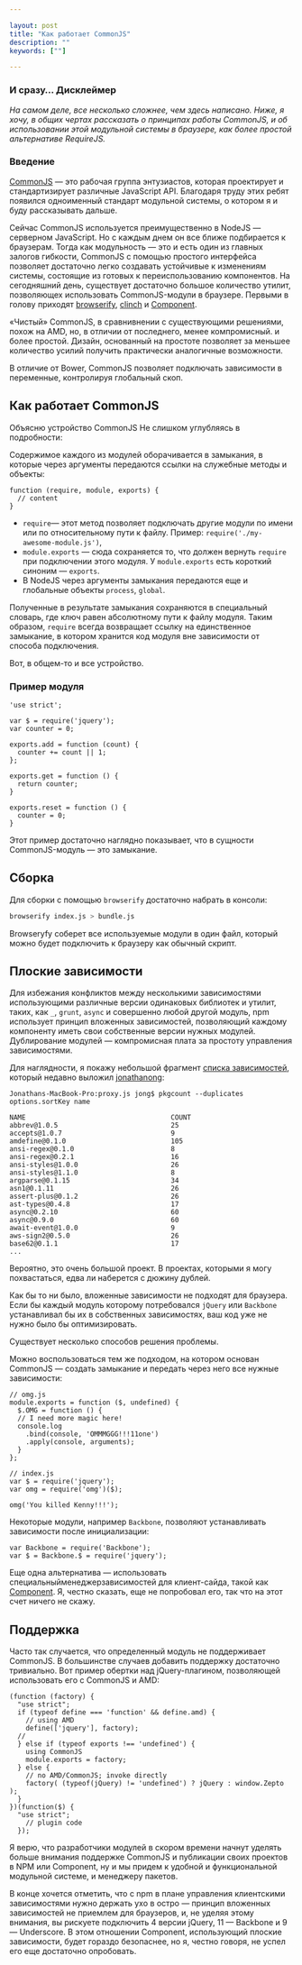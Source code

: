 ```yaml
---

layout: post
title: "Как работает CommonJS"
description: ""
keywords: [""]

---
```



### И сразу… Дисклеймер

_На самом деле, все несколько сложнее, чем здесь написано. Ниже, я хочу, в общих
чертах рассказать о принципах работы CommonJS, и об использовании этой модульной
системы в браузере, как более простой альтернативе RequireJS._


### Введение

[CommonJS][1] — это рабочая группа энтузиастов, которая проектирует и стандартизирует
различные JavaScript API. Благодаря труду этих ребят появился одноименный стандарт
модульной системы, о котором я и буду рассказывать дальше.

Сейчас CommonJS используется преимущественно в NodeJS — серверном JavaScript.
Но с каждым днем он все ближе подбирается к браузерам. Тогда как модульность —
это и есть один из главных залогов гибкости, CommonJS с помощью простого
интерфейса позволяет достаточно легко создавать устойчивые к изменениям системы,
состоящие из готовых к переиспользованию компонентов. На сегодняшний день,
существует достаточно большое количество утилит, позволяющех использовать
CommonJS-модули в браузере. Первыми в голову приходят [browserify][2], [clinch][3] и
[Component][4].

«Чистый» CommonJS, в сравнивнении с существующими решениями, похож на AMD, но,
в отличии от последнего, менее компромисный. и более простой. Дизайн, основанный
на простоте позволяет за меньшее количество усилий получить практически
аналогичные возможности.

В отличие от Bower, CommonJS позволяет подключать зависимости в переменные,
контролируя глобальный скоп.


## Как работает CommonJS

Объясню устройство CommonJS Не слишком углубляясь в подробности:

Содержимое каждого из модулей оборачивается в замыкания, в которые через
аргументы передаются ссылки на служебные методы и объекты:

```JS
function (require, module, exports) {
  // content 
}
```

-  `require`— этот метод позволяет подключать другие модули по имени или
   по относительному пути к файлу. Пример: `require('./my-awesome-module.js')`,
-  `module.exports` — сюда сохраняется то, что должен вернуть `require` при
   подключении этого модуля. У `module.exports` есть короткий синоним — `exports`.
-  В NodeJS через аргументы замыкания передаются еще и глобальные объекты
   `process`, `global`.


Полученные в результате замыкания сохраняются в специальный словарь, где ключ
равен абсолютному пути к файлу модуля. Таким образом, `require` всегда возвращает
ссылку на единственное замыкание, в котором хранится код модуля вне зависимости
от способа подключения. 

Вот, в общем-то и все устройство.  

### Пример модуля

```JS
'use strict';

var $ = require('jquery');
var counter = 0;

exports.add = function (count) {
  counter += count || 1;
};

exports.get = function () {
  return counter;
}

exports.reset = function () {
  counter = 0;
}
```


Этот пример достаточно наглядно показывает, что в сущности CommonJS-модуль — это
замыкание.


## Сборка

Для сборки с помощью `browserify` достаточно набрать в консоли:

```bash
browserify index.js > bundle.js
```

Browseryfy соберет все используемые модули в один файл, который можно будет
подключить к браузеру как обычный скрипт. 

## Плоские зависимости

Для избежания конфликтов между несколькими зависимостями использующими
различные версии одинаковых библиотек и утилит, таких, как `_`, `grunt`, `async` и
совершенно любой другой модуль, npm использует принцип вложенных зависимостей, 
позволяющий каждому компоненту иметь свои собственные версии нужных модулей.
Дублирование модулей — компромисная плата за простоту управления зависимостями.

Для наглядности, я покажу небольшой фрагмент [списка зависимостей][5], который недавно выложил
[jonathanong][6]:

```
Jonathans-MacBook-Pro:proxy.js jong$ pkgcount --duplicates
options.sortKey name
 
NAME                                    COUNT
abbrev@1.0.5                            25   
accepts@1.0.7                           9    
amdefine@0.1.0                          105  
ansi-regex@0.1.0                        8    
ansi-regex@0.2.1                        16   
ansi-styles@1.0.0                       26   
ansi-styles@1.1.0                       8    
argparse@0.1.15                         34   
asn1@0.1.11                             26   
assert-plus@0.1.2                       26   
ast-types@0.4.8                         17   
async@0.2.10                            60   
async@0.9.0                             60   
await-event@1.0.0                       9    
aws-sign2@0.5.0                         26   
base62@0.1.1                            17   
...
```

Вероятно, это очень большой проект. В проектах, которыми я могу похвастаться,
едва ли наберется с дюжину дублей.

Как бы то ни было, вложенные зависимости не подходят для браузера. Если бы
каждый модуль которому потребовался `jQuery` или `Backbone` устанавливал
бы их в собственных зависимостях, ваш код уже не нужно было бы оптимизировать.

Существует несколько способов решения проблемы.

Можно воспользоваться тем же подходом, на котором основан CommonJS — 
создать замыкание и передать через него все нужные зависимости:

```JS
// omg.js
module.exports = function ($, undefined) {
  $.OMG = function () {
  // I need more magic here!
  console.log
    .bind(console, 'OMMMGGG!!!11one')
    .apply(console, arguments);
  }
};

// index.js
var $ = require('jquery');
var omg = require('omg')($);

omg('You killed Kenny!!!');
```


Некоторые модули, например `Backbone`, позволяют устанавливать
зависимости после инициализации:

```JS
var Backbone = require('Backbone');
var $ = Backbone.$ = require('jquery');
```

Еще одна альтернатива — использовать специальныйменеджерзависимостей
для клиент-сайда, такой как [Component][7]. Я, честно сказать, еще
не попробовал его, так что на этот счет ничего не скажу.


## Поддержка

Часто так случается, что определенный модуль не поддерживает CommonJS. В большинстве
случаев добавить поддержку достаточно тривиально. Вот пример обертки над jQuery-плагином,
позволяющей использовать его с CommonJS и AMD:

```JS
(function (factory) {
  "use strict";
  if (typeof define === 'function' && define.amd) {
    // using AMD
    define(['jquery'], factory);
  //
  } else if (typeof exports !== 'undefined') {
    using CommonJS
    module.exports = factory;
  } else {
    // no AMD/CommonJS; invoke directly
    factory( (typeof(jQuery) != 'undefined') ? jQuery : window.Zepto );
  }
})(function($) {
  "use strict";
    // plugin code
  });
```

Я верю, что разработчики модулей в скором времени начнут уделять больше
внимания поддержке CommonJS и публикации своих проектов в NPM или Component,
ну и мы придем к удобной и функциональной модульной системе, и менеджеру
пакетов.

В конце хочется отметить, что с npm в плане управления клиентскими зависимостями
нужно держать ухо в остро — принцип вложенных зависимостей не приемлем для
браузеров, и, не уделяя этому внимания, вы рискуете подключить 4 версии jQuery,
11 — Backbone и 9 — Underscore. В этом отношении Component, использующий
плоские зависимости, будет гораздо безопаснее, но я, честно говоря, не успел его
еще достаточно опробовать.


[1]: http://www.commonjs.org/
[2]: http://browserify.org/
[3]: https://github.com/Meettya/clinch
[4]: http://component.io/
[5]: https://gist.github.com/jonathanong/2031166ee7e93b909b26
[6]: https://github.com/jonathanong
[7]: https://github.com/component/component
